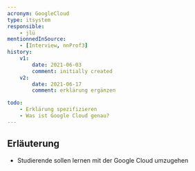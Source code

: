 ```yaml
---
acronym: GoogleCloud
type: itsystem
responsible:
    - jlü
mentionnedInSource: 
    - [Interview, nnProf3]
history:
    v1:
        date: 2021-06-03
        comment: initially created
    v2: 
        date: 2021-06-17
        comment: erklärung ergänzen

todo:
    - Erklärung spezifizieren 
    - Was ist Google Cloud genau?
---
```


## Erläuterung

* Studierende sollen lernen mit der Google Cloud umzugehen
